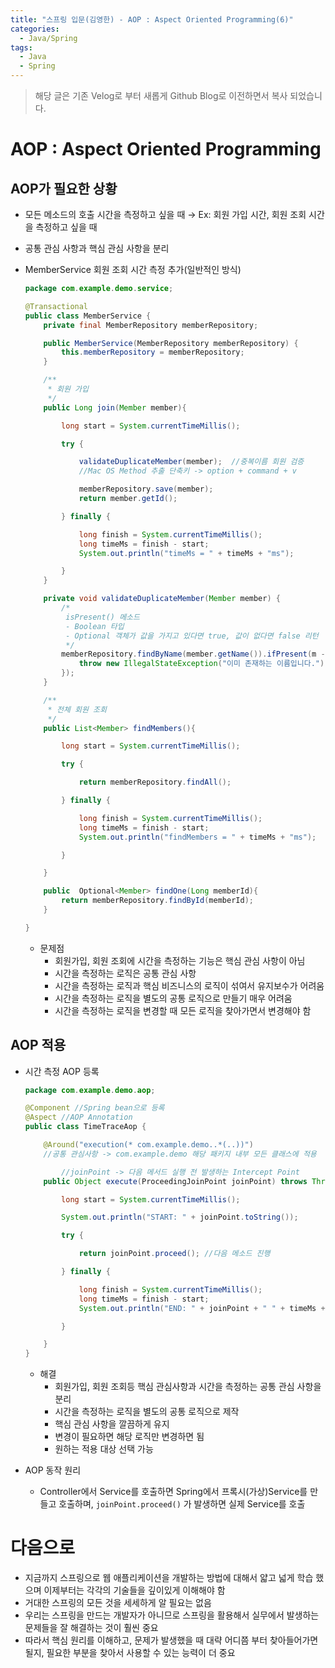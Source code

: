 ```yaml
---
title: "스프링 입문(김영한) - AOP : Aspect Oriented Programming(6)"
categories:
  - Java/Spring
tags:
  - Java
  - Spring
---
```


> 해당 글은 기존 Velog로 부터 새롭게 Github Blog로 이전하면서 복사 되었습니다.

# AOP : Aspect Oriented Programming

## AOP가 필요한 상황

- 모든 메소드의 호출 시간을 측정하고 싶을 때 → Ex: 회원 가입 시간, 회원 조회 시간을 측정하고 싶을 때
- 공통 관심 사항과 핵심 관심 사항을 분리
- MemberService 회원 조회 시간 측정 추가(일반적인 방식)
    
    ```java
    package com.example.demo.service;
    
    @Transactional
    public class MemberService {
        private final MemberRepository memberRepository;
    
        public MemberService(MemberRepository memberRepository) {
            this.memberRepository = memberRepository;
        }
    
        /**
         * 회원 가입
         */
        public Long join(Member member){
    
            long start = System.currentTimeMillis();
    
            try {
    
                validateDuplicateMember(member);  //중복이름 회원 검증
                //Mac OS Method 추출 단축키 -> option + command + v
    
                memberRepository.save(member);
                return member.getId();
    
            } finally {
    
                long finish = System.currentTimeMillis();
                long timeMs = finish - start;
                System.out.println("timeMs = " + timeMs + "ms");
    
            }
        }
    
        private void validateDuplicateMember(Member member) {
            /*
             isPresent() 메소드
             - Boolean 타입
             - Optional 객체가 값을 가지고 있다면 true, 값이 없다면 false 리턴
             */
            memberRepository.findByName(member.getName()).ifPresent(m -> {
                throw new IllegalStateException("이미 존재하는 이름입니다.");
            });
        }
    
        /**
         * 전체 회원 조회
         */
        public List<Member> findMembers(){
    
            long start = System.currentTimeMillis();
    
            try {
    
                return memberRepository.findAll();
    
            } finally {
    
                long finish = System.currentTimeMillis();
                long timeMs = finish - start;
                System.out.println("findMembers = " + timeMs + "ms");
    
            }
    
        }
    
        public  Optional<Member> findOne(Long memberId){
            return memberRepository.findById(memberId);
        }
    
    }
    ```
    
    - 문제점
        - 회원가입, 회원 조회에 시간을 측정하는 기능은 핵심 관심 사항이 아님
        - 시간을 측정하는 로직은 공통 관심 사항
        - 시간을 측정하는 로직과 핵심 비즈니스의 로직이 섞여서 유지보수가 어려움
        - 시간을 측정하는 로직을 별도의 공통 로직으로 만들기 매우 어려움
        - 시간을 측정하는 로직을 변경할 때 모든 로직을 찾아가면서 변경해야 함

## AOP 적용

- 시간 측정 AOP 등록
    
    ```java
    package com.example.demo.aop;
    
    @Component //Spring bean으로 등록
    @Aspect //AOP Annotation
    public class TimeTraceAop {
    
        @Around("execution(* com.example.demo..*(..))")
        //공통 관심사항 -> com.example.demo 해당 패키지 내부 모든 클래스에 적용
    
    		//joinPoint -> 다음 메서드 실행 전 발생하는 Intercept Point
        public Object execute(ProceedingJoinPoint joinPoint) throws Throwable {
    
            long start = System.currentTimeMillis();
    
            System.out.println("START: " + joinPoint.toString());
    
            try {
    
                return joinPoint.proceed(); //다음 메소드 진행
    
            } finally {
    
                long finish = System.currentTimeMillis();
                long timeMs = finish - start;
                System.out.println("END: " + joinPoint + " " + timeMs + "ms");
    
            }
    
        }
    }
    ```
    
    - 해결
        - 회원가입, 회원 조회등 핵심 관심사항과 시간을 측정하는 공통 관심 사항을 분리
        - 시간을 측정하는 로직을 별도의 공통 로직으로 제작
        - 핵심 관심 사항을 깔끔하게 유지
        - 변경이 필요하면 해당 로직만 변경하면 됨
        - 원하는 적용 대상 선택 가능
- AOP 동작 원리
    - Controller에서 Service를 호출하면 Spring에서 프록시(가상)Service를 만들고 호출하며, `joinPoint.proceed()` 가 발생하면 실제 Service를 호출

# 다음으로

- 지금까지 스프링으로 웹 애플리케이션을 개발하는 방법에 대해서 얇고 넓게 학습 했으며 이제부터는 각각의 기술들을 깊이있게 이해해야 함
- 거대한 스프링의 모든 것을 세세하게 알 필요는 없음
- 우리는 스프링을 만드는 개발자가 아니므로 스프링을 활용해서 실무에서 발생하는 문제들을 잘 해결하는 것이 훨씬 중요
- 따라서 핵심 원리를 이해하고, 문제가 발생했을 때 대략 어디쯤 부터 찾아들어가면 될지, 필요한 부분을 찾아서 사용할 수 있는 능력이 더 중요